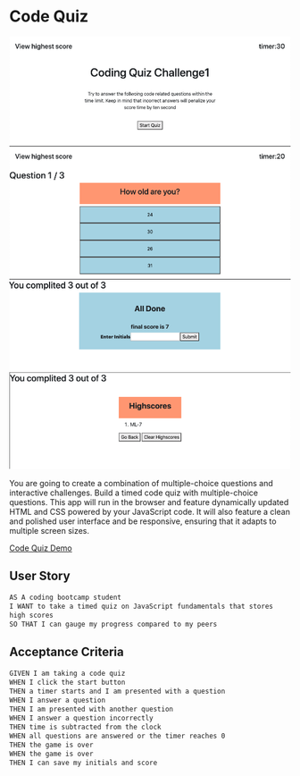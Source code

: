 # Code Quiz


![alt text](https://github.com/moelak/codeQuiz/blob/master/1.png "Logo Title Text 1")
![alt text](https://github.com/moelak/codeQuiz/blob/master/2.png "Logo Title Text 1")
![alt text](https://github.com/moelak/codeQuiz/blob/master/3.png "Logo Title Text 1")
![alt text](https://github.com/moelak/codeQuiz/blob/master/4.png "Logo Title Text 1")

You are going to create a combination of multiple-choice questions and interactive challenges. Build a timed code quiz with multiple-choice questions. This app will run in the browser and feature dynamically updated HTML and CSS powered by your JavaScript code. It will also feature a clean and polished user interface and be responsive, ensuring that it adapts to multiple screen sizes.

[Code Quiz Demo](https://moelak.github.io/codeQuiz/)

## User Story

```
AS A coding bootcamp student
I WANT to take a timed quiz on JavaScript fundamentals that stores high scores
SO THAT I can gauge my progress compared to my peers
```

## Acceptance Criteria

```
GIVEN I am taking a code quiz
WHEN I click the start button
THEN a timer starts and I am presented with a question
WHEN I answer a question
THEN I am presented with another question
WHEN I answer a question incorrectly
THEN time is subtracted from the clock
WHEN all questions are answered or the timer reaches 0
THEN the game is over
WHEN the game is over
THEN I can save my initials and score
```

